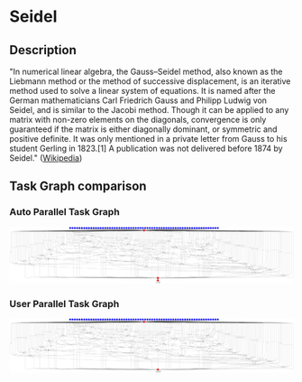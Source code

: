 # Seidel


## Description

"In numerical linear algebra, the Gauss–Seidel method, also known as the Liebmann
method or the method of successive displacement, is an iterative method used to solve
a linear system of equations. It is named after the German mathematicians Carl 
Friedrich Gauss and Philipp Ludwig von Seidel, and is similar to the Jacobi 
method. Though it can be applied to any matrix with non-zero elements on the diagonals,
convergence is only guaranteed if the matrix is either diagonally dominant, or 
symmetric and positive definite. It was only mentioned in a private letter from Gauss
to his student Gerling in 1823.[1] A publication was not delivered before 1874 
by Seidel." 
([Wikipedia][wikipedia-seidel])


## Task Graph comparison

### Auto Parallel Task Graph

![AutoParallel Task Graph](./results/local/autoparallel/complete_graph.png)

### User Parallel Task Graph

![UserParallel Task Graph](./results/local/userparallel/complete_graph.png)


[wikipedia-seidel]: https://en.wikipedia.org/wiki/Gauss%E2%80%93Seidel_method
